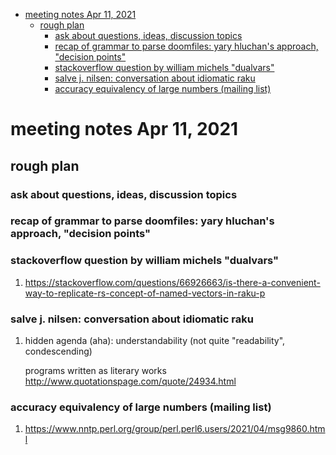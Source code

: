 - [meeting notes Apr 11, 2021](#org9eec44f)
  - [rough plan](#org0ddacbf)
    - [ask about questions, ideas, discussion topics](#org9f47275)
    - [recap of grammar to parse doomfiles: yary hluchan's approach, "decision points"](#org76dbb8f)
    - [stackoverflow question by william michels "dualvars"](#org0c37da9)
    - [salve j. nilsen: conversation about idiomatic raku](#orgdce856c)
    - [accuracy equivalency of large numbers (mailing list)](#org080d05f)


<a id="org9eec44f"></a>

# meeting notes Apr 11, 2021


<a id="org0ddacbf"></a>

## rough plan


<a id="org9f47275"></a>

### ask about questions, ideas, discussion topics


<a id="org76dbb8f"></a>

### recap of grammar to parse doomfiles: yary hluchan's approach, "decision points"


<a id="org0c37da9"></a>

### stackoverflow question by william michels "dualvars"

1.  <https://stackoverflow.com/questions/66926663/is-there-a-convenient-way-to-replicate-rs-concept-of-named-vectors-in-raku-p>


<a id="orgdce856c"></a>

### salve j. nilsen: conversation about idiomatic raku

1.  hidden agenda (aha): understandability (not quite "readability", condescending)

    programs written as literary works <http://www.quotationspage.com/quote/24934.html>


<a id="org080d05f"></a>

### accuracy equivalency of large numbers (mailing list)

1.  <https://www.nntp.perl.org/group/perl.perl6.users/2021/04/msg9860.html>
